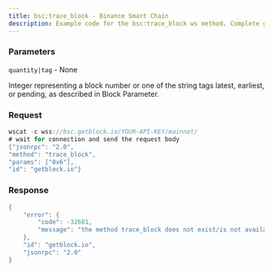 ```yaml
---
title: bsc:trace_block - Binance Smart Chain
description: Example code for the bsc:trace_block ws method. Сomplete guide on how to use bsc:trace_block ws in GetBlock.io Web3 documentation.
---
```


### Parameters


`quantity|tag` - None

Integer representing a block number or one of the string tags latest,
earliest, or pending, as described in Block Parameter.

### Request

``` java
wscat -c wss://bsc.getblock.io/YOUR-API-KEY/mainnet/ 
# wait for connection and send the request body 
{"jsonrpc": "2.0",
"method": "trace_block",
"params": ["0x6"],
"id": "getblock.io"}
```

###  Response

``` java
{
    "error": {
        "code": -32601,
        "message": "the method trace_block does not exist/is not available"
    },
    "id": "getblock.io",
    "jsonrpc": "2.0"
}
```

